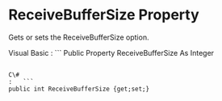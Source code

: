 <!-- loio3c1eaa596c5f101481ceb9bf565df981 -->

# ReceiveBufferSize Property

Gets or sets the ReceiveBufferSize option.



Visual Basic
:   ```
Public Property ReceiveBufferSize As Integer
```

C\#
:   ```
public int ReceiveBufferSize {get;set;}
```

